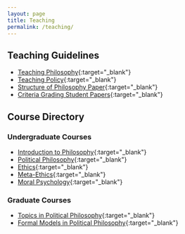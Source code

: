 ```yaml
---
layout: page
title: Teaching
permalink: /teaching/
---
```


## **Teaching Guidelines**

- [Teaching Philosophy](/teaching/teaching-phil/){:target="_blank"}
- [Teaching Policy](/teaching/teaching-policy/){:target="_blank"}
- [Structure of Philosophy Paper](/doc/structure-philosophy-paper.pdf){:target="_blank"}
- [Criteria Grading Student Papers](/docs/Criteria-Grading-Student-Papers.pdf){:target="_blank"}

## **Course Directory**

### Undergraduate Courses

- [Introduction to Philosophy](/teaching/phil101/){:target="_blank"}
- [Political Philosophy](/teaching/pp/){:target="_blank"}
- [Ethics](/teaching/ethics/){:target="_blank"}
- [Meta-Ethics](/teaching/ethics-meta/){:target="_blank"}
- [Moral Psychology](/teaching/moral-psy/){:target="_blank"}

### Graduate Courses

- [Topics in Political Philosophy](/teaching/pp-topics/){:target="_blank"}
- [Formal Models in Political Philosophy](/teaching/pp-formal-methods/){:target="_blank"}
